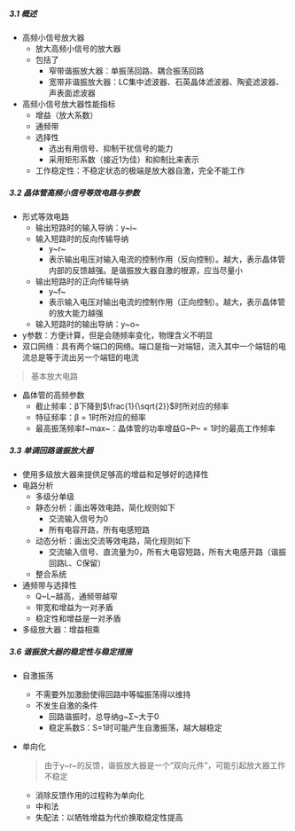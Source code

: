 ##### 3.1 概述

- 高频小信号放大器
  - 放大高频小信号的放大器
  - 包括了
    - 窄带谐振放大器：单振荡回路、耦合振荡回路
    - 宽带非谐振放大器：LC集中滤波器、石英晶体滤波器、陶瓷滤波器、声表面滤波器
- 高频小信号放大器性能指标
  - 增益（放大系数）
  - 通频带
  - 选择性
    - 选出有用信号、抑制干扰信号的能力
    - 采用矩形系数（接近1为佳）和抑制比来表示
  - 工作稳定性：不稳定状态的极端是放大器自激，完全不能工作



##### 3.2 晶体管高频小信号等效电路与参数

- 形式等效电路
  - 输出短路时的输入导纳：y~i~ 
  - 输入短路时的反向传输导纳
    - y~r~
    - 表示输出电压对输入电流的控制作用（反向控制）。越大，表示晶体管内部的反馈越强。是谐振放大器自激的根源，应当尽量小
  - 输出短路时的正向传输导纳
    - y~f~
    - 表示输入电压对输出电流的控制作用（正向控制）。越大，表示晶体管的放大能力越强
  - 输入短路时的输出导纳：y~o~
- y参数：方便计算，但是会随频率变化，物理含义不明显
- 双口网络：具有两个端口的网络。端口是指一对端钮，流入其中一个端钮的电流总是等于流出另一个端钮的电流

> 基本放大电路

- 晶体管的高频参数
  - 截止频率：β下降到$\frac{1}{\sqrt{2}}$时所对应的频率
  - 特征频率：β = 1时所对应的频率
  - 最高振荡频率f~max~：晶体管的功率增益G~P~ = 1时的最高工作频率

##### 3.3 单调回路谐振放大器

- 使用多级放大器来提供足够高的增益和足够好的选择性
- 电路分析
  - 多级分单级
  - 静态分析：画出等效电路，简化规则如下
    - 交流输入信号为0
    - 所有电容开路，所有电感短路
  - 动态分析：画出交流等效电路，简化规则如下
    - 交流输入信号、直流量为0，所有大电容短路，所有大电感开路（谐振回路L、C保留）
  - 整合系统
- 通频带与选择性
  - Q~L~越高，通频带越窄
  - 带宽和增益为一对矛盾
  - 稳定性和增益是一对矛盾
- 多级放大器：增益相乘



##### 3.6 谐振放大器的稳定性与稳定措施

- 自激振荡

  - 不需要外加激励使得回路中等幅振荡得以维持
  - 不发生自激的条件
    - 回路谐振时，总导纳g~Σ~大于0
    - 稳定系数S：S=1时可能产生自激振荡，越大越稳定

- 单向化

  > 由于y~r~的反馈，谐振放大器是一个“双向元件”，可能引起放大器工作不稳定

  - 消除反馈作用的过程称为单向化
  - 中和法
  - 失配法：以牺牲增益为代价换取稳定性提高